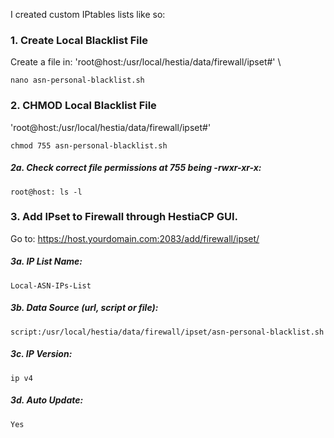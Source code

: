 I created custom IPtables lists like so:

### 1. Create Local Blacklist File

Create a file in: 'root@host:/usr/local/hestia/data/firewall/ipset#' \

	nano asn-personal-blacklist.sh
    
### 2. CHMOD Local Blacklist File

'root@host:/usr/local/hestia/data/firewall/ipset#'
 
 	chmod 755 asn-personal-blacklist.sh

##### 2a. Check correct file permissions at 755 being -rwxr-xr-x: 
		
    root@host: ls -l

### 3. Add IPset to Firewall through HestiaCP GUI.

Go to: https://host.yourdomain.com:2083/add/firewall/ipset/

##### 3a. IP List Name: 
	Local-ASN-IPs-List
##### 3b. Data Source (url, script or file): 
	script:/usr/local/hestia/data/firewall/ipset/asn-personal-blacklist.sh
##### 3c. IP Version:
	ip v4 
##### 3d. Auto Update:
	Yes
